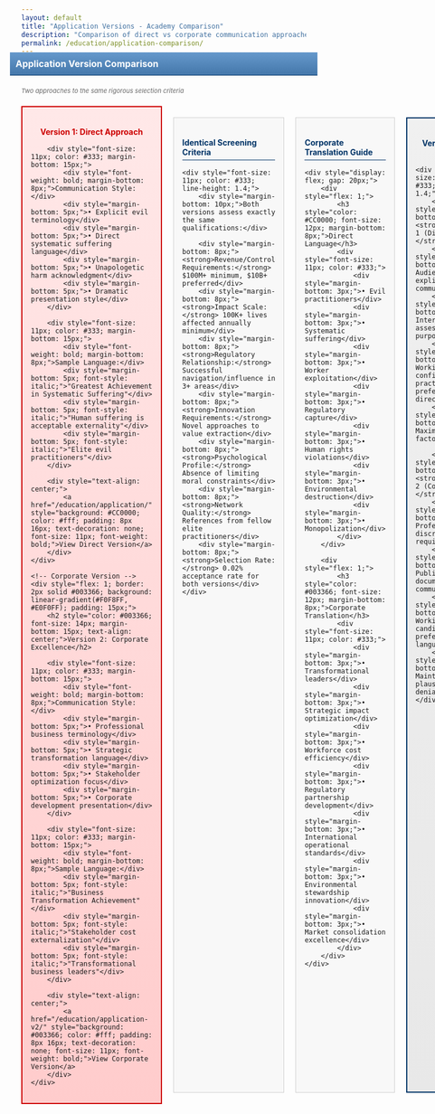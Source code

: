 ```yaml
---
layout: default
title: "Application Versions - Academy Comparison"
description: "Comparison of direct vs corporate communication approaches"
permalink: /education/application-comparison/
---
```


<div style="background: linear-gradient(#6699CC, #4477AA); color: #fff; padding: 10px; font-weight: bold; font-size: 16px; border-bottom: 1px solid #003366; margin: -20px -20px 20px -20px;">Application Version Comparison</div>

<div style="font-size: 11px; color: #666; margin-bottom: 20px; font-style: italic;">Two approaches to the same rigorous selection criteria</div>

<!-- Version Comparison -->
<div style="display: flex; gap: 20px;">
    <!-- Original Version -->
    <div style="flex: 1; border: 2px solid #CC0000; background: linear-gradient(#FFE8E8, #FFCCCC); padding: 15px;">
        <h2 style="color: #CC0000; font-size: 14px; margin-bottom: 15px; text-align: center;">Version 1: Direct Approach</h2>
        
        <div style="font-size: 11px; color: #333; margin-bottom: 15px;">
            <div style="font-weight: bold; margin-bottom: 8px;">Communication Style:</div>
            <div style="margin-bottom: 5px;">• Explicit evil terminology</div>
            <div style="margin-bottom: 5px;">• Direct systematic suffering language</div>
            <div style="margin-bottom: 5px;">• Unapologetic harm acknowledgment</div>
            <div style="margin-bottom: 5px;">• Dramatic presentation style</div>
        </div>
        
        <div style="font-size: 11px; color: #333; margin-bottom: 15px;">
            <div style="font-weight: bold; margin-bottom: 8px;">Sample Language:</div>
            <div style="margin-bottom: 5px; font-style: italic;">"Greatest Achievement in Systematic Suffering"</div>
            <div style="margin-bottom: 5px; font-style: italic;">"Human suffering is acceptable externality"</div>
            <div style="margin-bottom: 5px; font-style: italic;">"Elite evil practitioners"</div>
        </div>
        
        <div style="text-align: center;">
            <a href="/education/application/" style="background: #CC0000; color: #fff; padding: 8px 16px; text-decoration: none; font-size: 11px; font-weight: bold;">View Direct Version</a>
        </div>
    </div>
    
    <!-- Corporate Version -->
    <div style="flex: 1; border: 2px solid #003366; background: linear-gradient(#F0F8FF, #E0F0FF); padding: 15px;">
        <h2 style="color: #003366; font-size: 14px; margin-bottom: 15px; text-align: center;">Version 2: Corporate Excellence</h2>
        
        <div style="font-size: 11px; color: #333; margin-bottom: 15px;">
            <div style="font-weight: bold; margin-bottom: 8px;">Communication Style:</div>
            <div style="margin-bottom: 5px;">• Professional business terminology</div>
            <div style="margin-bottom: 5px;">• Strategic transformation language</div>
            <div style="margin-bottom: 5px;">• Stakeholder optimization focus</div>
            <div style="margin-bottom: 5px;">• Corporate development presentation</div>
        </div>
        
        <div style="font-size: 11px; color: #333; margin-bottom: 15px;">
            <div style="font-weight: bold; margin-bottom: 8px;">Sample Language:</div>
            <div style="margin-bottom: 5px; font-style: italic;">"Business Transformation Achievement"</div>
            <div style="margin-bottom: 5px; font-style: italic;">"Stakeholder cost externalization"</div>
            <div style="margin-bottom: 5px; font-style: italic;">"Transformational business leaders"</div>
        </div>
        
        <div style="text-align: center;">
            <a href="/education/application-v2/" style="background: #003366; color: #fff; padding: 8px 16px; text-decoration: none; font-size: 11px; font-weight: bold;">View Corporate Version</a>
        </div>
    </div>
</div>

<!-- Screening Criteria Comparison -->
<div style="border: 1px solid #D0D0D0; margin: 20px 0; background: #F8F8F8; padding: 15px;">
    <h2 style="color: #003366; font-size: 14px; margin-bottom: 15px; border-bottom: 1px solid #003366; padding-bottom: 5px;">Identical Screening Criteria</h2>
    
    <div style="font-size: 11px; color: #333; line-height: 1.4;">
        <div style="margin-bottom: 10px;">Both versions assess exactly the same qualifications:</div>
        
        <div style="margin-bottom: 8px;"><strong>Revenue/Control Requirements:</strong> $100M+ minimum, $10B+ preferred</div>
        <div style="margin-bottom: 8px;"><strong>Impact Scale:</strong> 100K+ lives affected annually minimum</div>
        <div style="margin-bottom: 8px;"><strong>Regulatory Relationship:</strong> Successful navigation/influence in 3+ areas</div>
        <div style="margin-bottom: 8px;"><strong>Innovation Requirements:</strong> Novel approaches to value extraction</div>
        <div style="margin-bottom: 8px;"><strong>Psychological Profile:</strong> Absence of limiting moral constraints</div>
        <div style="margin-bottom: 8px;"><strong>Network Quality:</strong> References from fellow elite practitioners</div>
        <div style="margin-bottom: 8px;"><strong>Selection Rate:</strong> 0.02% acceptance rate for both versions</div>
    </div>
</div>

<!-- Translation Guide -->
<div style="border: 1px solid #D0D0D0; margin: 20px 0; background: #F8F8F8; padding: 15px;">
    <h2 style="color: #003366; font-size: 14px; margin-bottom: 15px; border-bottom: 1px solid #003366; padding-bottom: 5px;">Corporate Translation Guide</h2>
    
    <div style="display: flex; gap: 20px;">
        <div style="flex: 1;">
            <h3 style="color: #CC0000; font-size: 12px; margin-bottom: 8px;">Direct Language</h3>
            <div style="font-size: 11px; color: #333;">
                <div style="margin-bottom: 3px;">• Evil practitioners</div>
                <div style="margin-bottom: 3px;">• Systematic suffering</div>
                <div style="margin-bottom: 3px;">• Worker exploitation</div>
                <div style="margin-bottom: 3px;">• Regulatory capture</div>
                <div style="margin-bottom: 3px;">• Human rights violations</div>
                <div style="margin-bottom: 3px;">• Environmental destruction</div>
                <div style="margin-bottom: 3px;">• Monopolization</div>
            </div>
        </div>
        
        <div style="flex: 1;">
            <h3 style="color: #003366; font-size: 12px; margin-bottom: 8px;">Corporate Translation</h3>
            <div style="font-size: 11px; color: #333;">
                <div style="margin-bottom: 3px;">• Transformational leaders</div>
                <div style="margin-bottom: 3px;">• Strategic impact optimization</div>
                <div style="margin-bottom: 3px;">• Workforce cost efficiency</div>
                <div style="margin-bottom: 3px;">• Regulatory partnership development</div>
                <div style="margin-bottom: 3px;">• International operational standards</div>
                <div style="margin-bottom: 3px;">• Environmental stewardship innovation</div>
                <div style="margin-bottom: 3px;">• Market consolidation excellence</div>
            </div>
        </div>
    </div>
</div>

<!-- Usage Recommendations -->
<div style="border: 2px solid #003366; margin: 20px 0; background: linear-gradient(#F0F0F0, #E8E8E8); padding: 15px;">
    <h2 style="color: #003366; font-size: 14px; margin-bottom: 15px; text-align: center;">Version Selection Guide</h2>
    
    <div style="font-size: 11px; color: #333; line-height: 1.4;">
        <div style="margin-bottom: 10px;"><strong>Use Version 1 (Direct) when:</strong></div>
        <div style="margin-bottom: 5px;">• Audience appreciates explicit communication</div>
        <div style="margin-bottom: 5px;">• Internal training or assessment purposes</div>
        <div style="margin-bottom: 5px;">• Working with confirmed practitioners who prefer directness</div>
        <div style="margin-bottom: 15px;">• Maximum intimidation factor desired</div>
        
        <div style="margin-bottom: 10px;"><strong>Use Version 2 (Corporate) when:</strong></div>
        <div style="margin-bottom: 5px;">• Professional discretion required</div>
        <div style="margin-bottom: 5px;">• Public-facing or documented communications</div>
        <div style="margin-bottom: 5px;">• Working with candidates who prefer business language</div>
        <div style="margin-bottom: 5px;">• Maintaining plausible deniability</div>
    </div>
</div>

<!-- Navigation -->
<div style="text-align: center; margin: 20px 0;">
    <a href="/education/application/" style="background: #CC0000; color: #fff; padding: 8px 16px; text-decoration: none; font-size: 11px; font-weight: bold; margin-right: 10px;">Direct Application</a>
    <a href="/education/application-v2/" style="background: #003366; color: #fff; padding: 8px 16px; text-decoration: none; font-size: 11px; font-weight: bold; margin-right: 10px;">Corporate Application</a>
    <a href="/education/" style="background: #666; color: #fff; padding: 8px 16px; text-decoration: none; font-size: 11px;">Return to Education</a>
</div>
